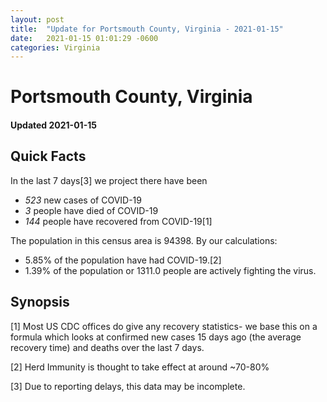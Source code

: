 ```yaml
---
layout: post
title:  "Update for Portsmouth County, Virginia - 2021-01-15"
date:   2021-01-15 01:01:29 -0600
categories: Virginia
---
```


# Portsmouth County, Virginia
#### Updated 2021-01-15

## Quick Facts

In the last 7 days[3] we project there have been
- *523* new cases of COVID-19
- *3* people have died of COVID-19
- *144* people have recovered from COVID-19[1]

The population in this census area is 94398. By our calculations:
- 5.85% of the population have had COVID-19.[2]
- 1.39% of the population or 1311.0 people are actively fighting the virus.

## Synopsis




[1] Most US CDC offices do give any recovery statistics- we base this on a formula which looks at confirmed new cases
15 days ago (the average recovery time) and deaths over the last 7 days.

[2] Herd Immunity is thought to take effect at around ~70-80%

[3] Due to reporting delays, this data may be incomplete.
 
    